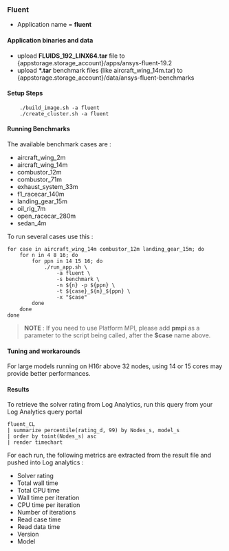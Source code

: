 ### Fluent

- Application name = **fluent**

#### Application binaries and data

- upload **FLUIDS_192_LINX64.tar** file to {appstorage.storage_account}/apps/ansys-fluent-19.2
- upload **\*.tar** benchmark files (like aircraft_wing_14m.tar) to {appstorage.storage_account}/data/ansys-fluent-benchmarks

#### Setup Steps
```
    ./build_image.sh -a fluent
    ./create_cluster.sh -a fluent
```

#### Running Benchmarks

The available benchmark cases are : 
    
 - aircraft_wing_2m
 - aircraft_wing_14m
 - combustor_12m
 - combustor_71m
 - exhaust_system_33m
 - f1_racecar_140m
 - landing_gear_15m
 - oil_rig_7m
 - open_racecar_280m
 - sedan_4m


To run several cases use this :

    for case in aircraft_wing_14m combustor_12m landing_gear_15m; do 
        for n in 4 8 16; do 
            for ppn in 14 15 16; do 
                ./run_app.sh \
                    -a fluent \
                    -s benchmark \
                    -n ${n} -p ${ppn} \
                    -t ${case}_${n}_${ppn} \
                    -x "$case"
            done
        done
    done

> **NOTE** : If you need to use Platform MPI, please add **pmpi** as a parameter to the script being called, after the **$case** name above.

#### Tuning and workarounds

For large models running on H16r above 32 nodes, using 14 or 15 cores may provide better performances.


#### Results

To retrieve the solver rating from Log Analytics, run this query from your Log Analytics query portal

    fluent_CL
    | summarize percentile(rating_d, 99) by Nodes_s, model_s
    | order by toint(Nodes_s) asc
    | render timechart 

For each run, the following metrics are extracted from the result file and pushed into Log analytics :

- Solver rating
- Total wall time
- Total CPU time
- Wall time per iteration
- CPU time per iteration
- Number of iterations
- Read case time
- Read data time
- Version
- Model
